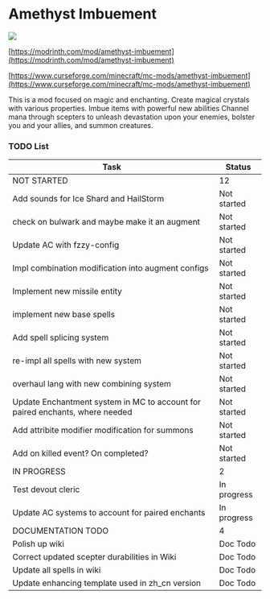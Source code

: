 # Amethyst Imbuement
<p align="left">
<a href="https://opensource.org/licenses/MIT"><img src="https://img.shields.io/badge/License-MIT-brightgreen.svg"></a>
</p>

[https://modrinth.com/mod/amethyst-imbuement](https://modrinth.com/mod/amethyst-imbuement)

[https://www.curseforge.com/minecraft/mc-mods/amethyst-imbuement](https://www.curseforge.com/minecraft/mc-mods/amethyst-imbuement)

This is a mod focused on magic and enchanting. 
Create magical crystals with various properties. 
Imbue items with powerful new abilities 
Channel mana through scepters to unleash devastation upon your enemies, bolster you and your allies, and summon creatures.

### TODO List
|Task|Status|
|----|------|
|NOT STARTED|12|
|Add sounds for Ice Shard and HailStorm|Not started|
|check on bulwark and maybe make it an augment|Not started|
|Update AC with fzzy-config|Not started|
|Impl combination modification into augment configs|Not started|
|Implement new missile entity|Not started|
|implement new base spells|Not started|
|Add spell splicing system|Not started|
|re-impl all spells with new system|Not started|
|overhaul lang with new combining system|Not started|
|Update Enchantment system in MC to account for paired enchants, where needed|Not started|
|Add attribite modifier modification for summons|Not started|
|Add on killed event? On completed?|Not started|
|IN PROGRESS|2|
|Test devout cleric|In progress|
|Update AC systems to account for paired enchants|In progress|
|DOCUMENTATION TODO|4|
|Polish up wiki|Doc Todo|
|Correct updated scepter durabilities in Wiki|Doc Todo|
|Update all spells in wiki|Doc Todo|
|Update enhancing template used in zh_cn version|Doc Todo|
